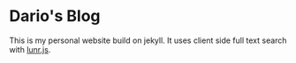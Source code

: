 # Dario's Blog

This is my personal website build on jekyll.
It uses client side full text search with [lunr.js](https://lunrjs.com/).
